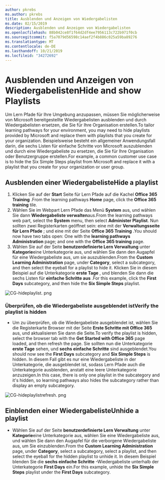 ```yaml
---
author: pkrebs
ms.author: pkrebs
title: Ausblenden und Anzeigen von Wiedergabelisten
ms.date: 02/15/2019
description: Ausblenden und Anzeigen von Wiedergabelisten
ms.openlocfilehash: 88b042ce8f1f64d2df4ee7956113c722b971f0cb
ms.sourcegitcommit: f5a7079d56598c14aef2f4b886c025a59ba89276
ms.translationtype: MT
ms.contentlocale: de-DE
ms.lasthandoff: 10/21/2019
ms.locfileid: "34272692"
---
```

# <a name="hide-and-show-playlists"></a><span data-ttu-id="7afad-103">Ausblenden und Anzeigen von Wiedergabelisten</span><span class="sxs-lookup"><span data-stu-id="7afad-103">Hide and show Playlists</span></span>

<span data-ttu-id="7afad-104">Um Lern Pfade für Ihre Umgebung anzupassen, müssen Sie möglicherweise von Microsoft bereitgestellte Wiedergabelisten ausblenden und durch Wiedergabelisten ersetzen, die Sie für Ihre Organisation erstellen.</span><span class="sxs-lookup"><span data-stu-id="7afad-104">To tailor learning pathways for your environment, you may need to hide playlists provided by Microsoft and replace them with playlists that you create for your organization.</span></span> <span data-ttu-id="7afad-105">Beispielsweise besteht ein allgemeiner Anwendungsfall darin, die sechs Listen für einfache Schritte von Microsoft auszublenden und durch eine Wiedergabeliste zu ersetzen, die Sie für Ihre Organisation oder Benutzergruppe erstellen.</span><span class="sxs-lookup"><span data-stu-id="7afad-105">For example, a common customer use case is to hide the Six Simple Steps playlist from Microsoft and replace it with a playlist that you create for your organization or user group.</span></span> 

## <a name="hide-a-playlist"></a><span data-ttu-id="7afad-106">Ausblenden einer Wiedergabeliste</span><span class="sxs-lookup"><span data-stu-id="7afad-106">Hide a playlist</span></span>

1. <span data-ttu-id="7afad-107">Klicken Sie auf der **Start** Seite für Lern Pfade auf die Kachel **Office 365 Training** .</span><span class="sxs-lookup"><span data-stu-id="7afad-107">From the learning pathways **Home** page, click the **Office 365 training** tile.</span></span>
2. <span data-ttu-id="7afad-108">Wählen Sie im Webpart Lern Pfade das Menü **System** aus, und wählen Sie dann **Wiedergabeliste verwalten**aus.</span><span class="sxs-lookup"><span data-stu-id="7afad-108">From the learning pathways web part, select the **System** menu, then select **Administer Playlist**.</span></span> <span data-ttu-id="7afad-109">Nun sollten zwei Registerkarten geöffnet sein: eine mit der **Verwaltungsseite für Lern Pfade** ; und eine mit der Seite **Office 365 Training** .</span><span class="sxs-lookup"><span data-stu-id="7afad-109">You should now have two tabs open: One with the **learning pathways Administration** page; and one with the **Office 365 training** page.</span></span> 
3. <span data-ttu-id="7afad-110">Wählen Sie auf der Seite **benutzerdefinierte Lern Verwaltung** unter **Kategorie**eine Unterkategorie aus, und wählen Sie dann den Augapfel für eine Wiedergabeliste aus, um sie auszublenden.</span><span class="sxs-lookup"><span data-stu-id="7afad-110">From the **Custom Learning Administration** page, under **Category**, select a subcategory, and then select the eyeball for a playlist to hide it.</span></span> <span data-ttu-id="7afad-111">Klicken Sie in diesem Beispiel auf die Unterkategorie **erste Tage** , und blenden Sie dann die sechs Listen für **einfache Schritte aus** .</span><span class="sxs-lookup"><span data-stu-id="7afad-111">For this example, click the **First Days** subcategory, and then hide the **Six Simple Steps** playlist.</span></span>  

![CG-hideplaylist. png](media/cg-hideplaylist.png)

### <a name="verify-the-playlist-is-hidden"></a><span data-ttu-id="7afad-113">Überprüfen, ob die Wiedergabeliste ausgeblendet ist</span><span class="sxs-lookup"><span data-stu-id="7afad-113">Verify the playlist is hidden</span></span>
- <span data-ttu-id="7afad-114">Um zu überprüfen, ob die Wiedergabeliste ausgeblendet ist, wählen Sie die Registerkarte Browser mit der Seite **Erste Schritte mit Office 365** aus, und aktualisieren Sie dann die Seite.</span><span class="sxs-lookup"><span data-stu-id="7afad-114">To verify the playlist is hidden, select the browser tab with the **Get Started with Office 365** page loaded, and then refresh the page.</span></span> <span data-ttu-id="7afad-115">Sie sollten nun die Unterkategorie **erste Tage** sehen, und **sechs einfache Schritte** sind ausgeblendet.</span><span class="sxs-lookup"><span data-stu-id="7afad-115">You should now see the **First Days** subcategory and **Six Simple Steps** is hidden.</span></span> <span data-ttu-id="7afad-116">In diesem Fall gibt es nur eine Wiedergabeliste in der Unterkategorie, die ausgeblendet ist, sodass Lern Pfade auch die Unterkategorie ausblenden, anstatt eine leere Unterkategorie anzuzeigen.</span><span class="sxs-lookup"><span data-stu-id="7afad-116">In this case, there is only one playlist in the subcategory and it's hidden, so learning pathways also hides the subcategory rather than display an empty subcategory.</span></span> 

![CG-hideplaylistrefresh. png](media/cg-hideplaylistrefresh.png)

## <a name="unhide-a-playlist"></a><span data-ttu-id="7afad-118">Einblenden einer Wiedergabeliste</span><span class="sxs-lookup"><span data-stu-id="7afad-118">Unhide a playlist</span></span>

- <span data-ttu-id="7afad-119">Wählen Sie auf der Seite **benutzerdefinierte Lern Verwaltung** unter **Kategorie**eine Unterkategorie aus, wählen Sie eine Wiedergabeliste aus, und wählen Sie dann den Augapfel für die verborgene Wiedergabeliste aus, um Sie einzublenden.</span><span class="sxs-lookup"><span data-stu-id="7afad-119">From the **Custom Learning Administration** page, under **Category**, select a subcategory, select a playlist, and then select the eyeball for the hidden playlist to unhide it.</span></span> <span data-ttu-id="7afad-120">In diesem Beispiel blenden Sie die **sechs einfache Schritte** -Wiedergabeliste unterhalb der Unterkategorie **First Days** ein.</span><span class="sxs-lookup"><span data-stu-id="7afad-120">For this example, unhide the **Six Simple Steps** playlist under the **First Days** subcategory.</span></span>  

